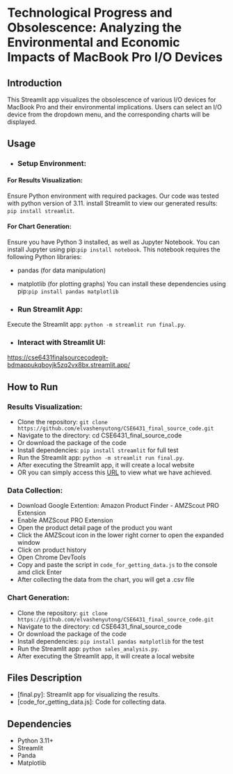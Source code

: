 # Technological Progress and Obsolescence: Analyzing the Environmental and Economic Impacts of MacBook Pro I/O Devices

## Introduction
This Streamlit app visualizes the obsolescence of various I/O devices for MacBook Pro and their environmental implications. Users can select an I/O device from the dropdown menu, and the corresponding charts will be displayed.

## Usage
- ### Setup Environment:
#### For Results Visualization:
Ensure Python environment with required packages. Our code was tested with python version of 3.11.
install Streamlit to view our generated results: `pip install streamlit`.
#### For Chart Generation:
Ensure you have Python 3 installed, as well as Jupyter Notebook.
You can install Jupyter using pip:`pip install notebook`.
This notebook requires the following Python libraries:
- pandas (for data manipulation)
- matplotlib (for plotting graphs)
You can install these dependencies using pip:`pip install pandas matplotlib`

- ### Run Streamlit App:
Execute the Streamlit app: `python -m streamlit run final.py`.
- ### Interact with Streamlit UI:
https://cse6431finalsourcecodegit-bdmappukqboyjk5zq2vx8bx.streamlit.app/

## How to Run
### Results Visualization:
- Clone the repository: `git clone https://github.com/elvashenyutong/CSE6431_final_source_code.git`
- Navigate to the directory: cd CSE6431_final_source_code
- Or download the package of the code
- Install dependencies: `pip install streamlit` for full test
- Run the Streamlit app: `python -m streamlit run final.py`.
- After executing the Streamlit app, it will create a local website
- OR you can simply access this [URL](https://cse6431finalsourcecodegit-bdmappukqboyjk5zq2vx8bx.streamlit.app/) to view what we have achieved.
### Data Collection:
- Download Google Extention: Amazon Product Finder - AMZScout PRO Extension
- Enable AMZScout PRO Extension
- Open the product detail page of the product you want
- Click the AMZScout icon in the lower right corner to open the expanded window
- Click on product history
- Open Chrome DevTools
- Copy and paste the script in `code_for_getting_data.js` to the console amd click Enter
- After collecting the data from the chart, you will get a .csv file
### Chart Generation:
- Clone the repository: `git clone https://github.com/elvashenyutong/CSE6431_final_source_code.git`
- Navigate to the directory: cd CSE6431_final_source_code
- Or download the package of the code
- Install dependencies: `pip install pandas matplotlib` for the test
- Run the Streamlit app: `python sales_analysis.py`.
- After executing the Streamlit app, it will create a local website

## Files Description
- [final.py]: Streamlit app for visualizing the results.
- [code_for_getting_data.js]: Code for collecting data.

## Dependencies
- Python 3.11+
- Streamlit
- Panda
- Matplotlib
